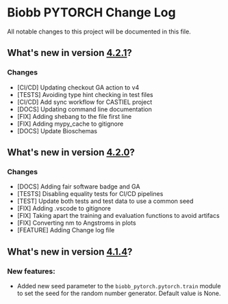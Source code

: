 # Biobb PYTORCH Change Log

All notable changes to this project will be documented in this file.

## What's new in version [4.2.1](https://github.com/bioexcel/biobb_pytorch/releases/tag/v4.2.1)?

### Changes

* [CI/CD] Updating checkout GA action to v4
* [TESTS] Avoiding type hint checking in test files
* [CI/CD] Add sync workflow for CASTIEL project
* [DOCS] Updating command line documentation
* [FIX] Adding shebang to the file first line
* [FIX] Adding mypy_cache to gitignore
* [DOCS] Update Bioschemas

## What's new in version [4.2.0](https://github.com/bioexcel/biobb_pytorch/releases/tag/v4.2.0)?

### Changes

* [DOCS] Adding fair software badge and GA
* [TESTS] Disabling equality tests for CI/CD pipelines
* [TEST] Update both tests and test data to use a common seed
* [FIX] Adding .vscode to gitignore
* [FIX] Taking apart the training and evaluation functions to avoid artifacs
* [FIX] Converting nm to Angstroms in plots
* [FEATURE] Adding Change log file

## What's new in version [4.1.4](https://github.com/bioexcel/biobb_pytorch/releases/tag/v4.1.3)?

### New features:

- Added new seed parameter to the `biobb_pytorch.pytorch.train` module to set the seed for the random number generator. Default value is None.

